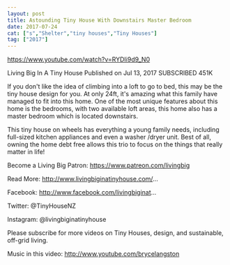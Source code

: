 ```yaml
---
layout: post
title: Astounding Tiny House With Downstairs Master Bedroom
date: 2017-07-24
cat: ["s","Shelter","tiny houses","Tiny Houses"]
tag: ["2017"]
---
```


https://www.youtube.com/watch?v=RYDIi9d9_N0

Living Big In A Tiny House
Published on Jul 13, 2017
SUBSCRIBED 451K

If you don't like the idea of climbing into a loft to go to bed, this may be the tiny house design for you. At only 24ft, it's amazing what this family have managed to fit into this home. One of the most unique features about this home is the bedrooms, with two available loft areas, this home also has a master bedroom which is located downstairs. 

This tiny house on wheels has everything a young family needs, including full-sized kitchen appliances and even a washer /dryer unit. Best of all, owning the home debt free allows this trio to focus on the things that really matter in life! 

Become a Living Big Patron: https://www.patreon.com/livingbig

Read More: http://www.livingbiginatinyhouse.com/...

Facebook:  http://www.facebook.com/livingbiginat...

Twitter: @TinyHouseNZ

Instagram: @livingbiginatinyhouse

Please subscribe for more videos on Tiny Houses, design, and sustainable, off-grid living.

Music in this video: http://www.youtube.com/brycelangston